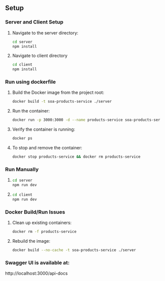 ## Setup

### Server and Client Setup

1. Navigate to the server directory:
   ```bash
   cd server
   npm install
    ```

2. Navigate to client directory
     ```bash
   cd client
   npm install
    ```

### Run using dockerfile

1. Build the Docker image from the project root:
    ```bash
    docker build -t soa-products-service ./server
    ```

2. Run the container:
    ```bash
    docker run -p 3000:3000 -d --name products-service soa-products-service
    ```

3. Verify the container is running:
    ```bash
    docker ps
    ```

4. To stop and remove the container:
    ```bash
    docker stop products-service && docker rm products-service
    ```

### Run Manually
1.
    ```bash
    cd server
    npm run dev
    ```
2.
    ```bash
    cd client
    npm run dev
    ```

### Docker Build/Run Issues

1. Clean up existing containers:

    ```bash
    docker rm -f products-service
    ```
    
2. Rebuild the image:

    ```bash
    docker build --no-cache -t soa-products-service ./server
    ```

### Swagger UI is available at:
 http://localhost:3000/api-docs
